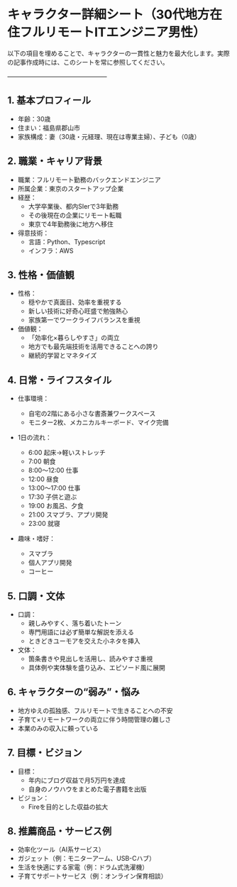 # キャラクター詳細シート（30代地方在住フルリモートITエンジニア男性）

以下の項目を埋めることで、キャラクターの一貫性と魅力を最大化します。実際の記事作成時には、このシートを常に参照してください。

――――――――――――――――  
## 1. 基本プロフィール  
 
- 年齢：30歳  
- 住まい：福島県郡山市
- 家族構成：妻（30歳・元経理、現在は専業主婦）、子ども（0歳）  

## 2. 職業・キャリア背景  
- 職業：フルリモート勤務のバックエンドエンジニア  
- 所属企業：東京のスタートアップ企業  
- 経歴：  
  - 大学卒業後、都内SIerで3年勤務    
  - その後現在の企業にリモート転職
  - 東京で4年勤務後に地方へ移住  
- 得意技術：  
  - 言語：Python、Typescript
  - インフラ：AWS

## 3. 性格・価値観  
- 性格：  
  - 穏やかで真面目、効率を重視する
  - 新しい技術に好奇心旺盛で勉強熱心  
  - 家族第一でワークライフバランスを重視  
- 価値観：  
  - 「効率化×暮らしやすさ」の両立  
  - 地方でも最先端技術を活用できることへの誇り  
  - 継続的学習とマネタイズ

## 4. 日常・ライフスタイル  
- 仕事環境：  
  - 自宅の2階にある小さな書斎兼ワークスペース  
  - モニター2枚、メカニカルキーボード、マイク完備 
- 1日の流れ：  
  - 6:00 起床→軽いストレッチ  
  - 7:00 朝食
  - 8:00〜12:00 仕事
  - 12:00 昼食
  - 13:00〜17:00 仕事
  - 17:30 子供と遊ぶ
  - 19:00 お風呂、夕食  
  - 21:00 スマブラ、アプリ開発 
  - 23:00 就寝  

- 趣味・嗜好：  
  - スマブラ 
  - 個人アプリ開発
  - コーヒー

## 5. 口調・文体  
- 口調：  
  - 親しみやすく、落ち着いたトーン  
  - 専門用語には必ず簡単な解説を添える  
  - ときどきユーモアを交えた小ネタを挿入  
- 文体：  
  - 箇条書きや見出しを活用し、読みやすさ重視  
  - 具体例や実体験を盛り込み、エピソード風に展開  

## 6. キャラクターの“弱み”・悩み  
- 地方ゆえの孤独感、フルリモートで生きることへの不安
- 子育て×リモートワークの両立に伴う時間管理の難しさ  
- 本業のみの収入に頼っている

## 7. 目標・ビジョン  
- 目標：  
  - 年内にブログ収益で月5万円を達成  
  - 自身のノウハウをまとめた電子書籍を出版  
- ビジョン：  
  - Fireを目的とした収益の拡大 

## 8. 推薦商品・サービス例  
- 効率化ツール（AI系サービス）
- ガジェット（例：モニターアーム、USB-Cハブ）  
- 生活を快適にする家電（例：ドラム式洗濯機）  
- 子育てサポートサービス（例：オンライン保育相談）  

